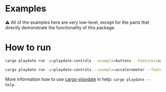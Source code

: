 # Examples

⚠️ All of the examples here are very low-level, except for the parts that directly demonstrate the functionality of this package.


# How to run

```bash
cargo playdate run -p=playdate-controls --example=buttons --features=sys/lang-items,sys/entry-point

cargo playdate run -p=playdate-controls --example=accelerometer --features=sys/lang-items,sys/entry-point --device
```

More information how to use [cargo-playdate][] in help: `cargo playdate --help`.



[cargo-playdate]: https://crates.io/crates/cargo-playdate
